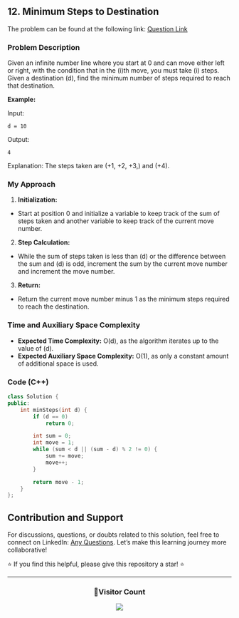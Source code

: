 ## 12. Minimum Steps to Destination

The problem can be found at the following link: [Question Link](https://www.geeksforgeeks.org/problems/minimum-number-of-steps-to-reach-a-given-number5234/1)

### Problem Description

Given an infinite number line where you start at 0 and can move either left or right, with the condition that in the \(i\)th move, you must take \(i\) steps. Given a destination \(d\), find the minimum number of steps required to reach that destination.

**Example:**

Input:

```
d = 10
```

Output:

```
4
```

Explanation:
The steps taken are \(+1, +2, +3,\) and \(+4\).

### My Approach

1. **Initialization:**

- Start at position 0 and initialize a variable to keep track of the sum of steps taken and another variable to keep track of the current move number.

2. **Step Calculation:**

- While the sum of steps taken is less than \(d\) or the difference between the sum and \(d\) is odd, increment the sum by the current move number and increment the move number.

3. **Return:**

- Return the current move number minus 1 as the minimum steps required to reach the destination.

### Time and Auxiliary Space Complexity

- **Expected Time Complexity:** O(d), as the algorithm iterates up to the value of \(d\).
- **Expected Auxiliary Space Complexity:** O(1), as only a constant amount of additional space is used.

### Code (C++)

```cpp
class Solution {
public:
    int minSteps(int d) {
        if (d == 0)
            return 0;

        int sum = 0;
        int move = 1;
        while (sum < d || (sum - d) % 2 != 0) {
            sum += move;
            move++;
        }

        return move - 1;
    }
};
```

## Contribution and Support

For discussions, questions, or doubts related to this solution, feel free to connect on LinkedIn: [Any Questions](https://www.linkedin.com/in/patel-hetkumar-sandipbhai-8b110525a/). Let’s make this learning journey more collaborative!

⭐ If you find this helpful, please give this repository a star! ⭐

---

<div align="center">
  <h3><b>📍Visitor Count</b></h3>
</div>

<p align="center">
  <img src="https://visitor-badge.laobi.icu/badge?page_id=Hunterdii.GeeksforGeeks-POTD" />
</p>
